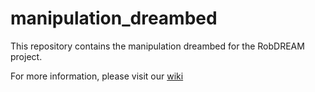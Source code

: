 # manipulation_dreambed
This repository contains the manipulation dreambed for the RobDREAM project. 

For more information, please visit our [wiki](https://github.com/kth-ros-pkg/manipulation_dreambed_jumpstart/wiki)
